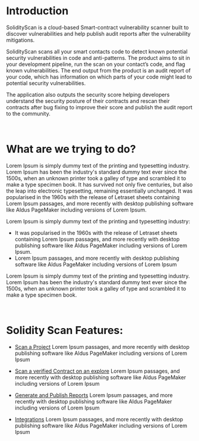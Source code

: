 # Introduction

SolidityScan is a cloud-based Smart-contract vulnerability scanner built to discover vulnerabilities and help publish audit reports after the vulnerability mitigations.

SolidityScan scans all your smart contacts code to detect known potential security vulnerabilities in code and anti-patterns. The product aims to sit in your development pipeline, run the scan on your contact’s code, and flag known vulnerabilities. The end output from the product is an audit report of your code, which has information on which parts of your code might lead to potential security vulnerabilities.

The application also outputs the security score helping developers understand the security posture of their contracts and rescan their contracts after bug fixing to improve their score and publish the audit report to the community. 

<br/>

# What are we trying to do?

Lorem Ipsum is simply dummy text of the printing and typesetting industry. Lorem Ipsum has been the industry's standard dummy text ever since the 1500s, when an unknown printer took a galley of type and scrambled it to make a type specimen book. It has survived not only five centuries, but also the leap into electronic typesetting, remaining essentially unchanged. It was popularised in the 1960s with the release of Letraset sheets containing Lorem Ipsum passages, and more recently with desktop publishing software like Aldus PageMaker including versions of Lorem Ipsum.

Lorem Ipsum is simply dummy text of the printing and typesetting industry:

- It was popularised in the 1960s with the release of Letraset sheets containing Lorem Ipsum passages, and more recently with desktop publishing software like Aldus PageMaker including versions of Lorem Ipsum.
- Lorem Ipsum passages, and more recently with desktop publishing software like Aldus PageMaker including versions of Lorem Ipsum

Lorem Ipsum is simply dummy text of the printing and typesetting industry. Lorem Ipsum has been the industry's standard dummy text ever since the 1500s, when an unknown printer took a galley of type and scrambled it to make a type specimen book.

<br/>

# Solidity Scan Features:

- [Scan a Project](./project)
  Lorem Ipsum passages, and more recently with desktop publishing software like Aldus PageMaker including versions of Lorem Ipsum
- [Scan a verified Contract on an explore](./block)
  Lorem Ipsum passages, and more recently with desktop publishing software like Aldus PageMaker including versions of Lorem Ipsum
- [Generate and Publish Reports](./report)
  Lorem Ipsum passages, and more recently with desktop publishing software like Aldus PageMaker including versions of Lorem Ipsum
- [Integrations](./integrations)
  Lorem Ipsum passages, and more recently with desktop publishing software like Aldus PageMaker including versions of Lorem Ipsum

  <br/>
  <br/>

